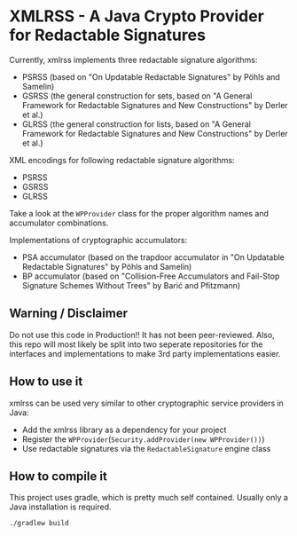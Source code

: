 # XMLRSS - A Java Crypto Provider for Redactable Signatures

Currently, xmlrss implements three redactable signature algorithms:

* PSRSS (based on "On Updatable Redactable Signatures" by Pöhls and Samelin)
* GSRSS (the general construction for sets, based on "A General Framework for Redactable Signatures and New
  Constructions" by Derler et al.)
* GLRSS (the general construction for lists, based on "A General Framework for Redactable Signatures and New
  Constructions" by Derler et al.)

XML encodings for following redactable signature algorithms:

* PSRSS
* GSRSS
* GLRSS

Take a look at the `WPProvider` class for the proper algorithm names and accumulator combinations.

Implementations of cryptographic accumulators:

* PSA accumulator (based on the trapdoor accumulator in "On Updatable Redactable Signatures" by Pöhls and Samelin)
* BP accumulator (based on "Collision-Free Accumulators and Fail-Stop Signature Schemes Without Trees" by Barić and
  Pfitzmann)

## Warning / Disclaimer
Do not use this code in Production!! It has not been peer-reviewed. Also, this repo will most likely be split into
two seperate repositories for the interfaces and implementations to make 3rd party implementations easier.

## How to use it

xmlrss can be used very similar to other cryptographic service providers in Java:

* Add the xmlrss library as a dependency for your project
* Register the `WPProvider`(`Security.addProvider(new WPProvider())`)
* Use redactable signatures via the `RedactableSignature` engine class

## How to compile it

This project uses gradle, which is pretty much self contained. Usually only a Java installation is required.
```
./gradlew build
```
